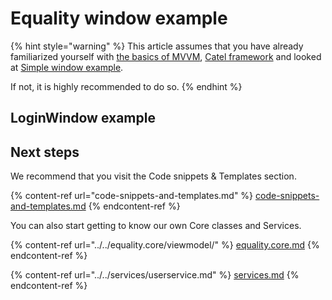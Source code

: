 # Equality window example

{% hint style="warning" %}
This article assumes that you have already familiarized yourself with [the basics of MVVM](../mvvm.md), [Catel framework](./) and looked at [Simple window example](simple-window-example.md).

If not, it is highly recommended to do so.
{% endhint %}

## LoginWindow example

## Next steps

We recommend that you visit the Сode snippets & Templates section.

{% content-ref url="code-snippets-and-templates.md" %}
[code-snippets-and-templates.md](code-snippets-and-templates.md)
{% endcontent-ref %}

You can also start getting to know our own Core classes and Services.

{% content-ref url="../../equality.core/viewmodel/" %}
[equality.core.md](../../equality.core/viewmodel/)
{% endcontent-ref %}

{% content-ref url="../../services/userservice.md" %}
[services.md](../../services/userservice.md)
{% endcontent-ref %}
